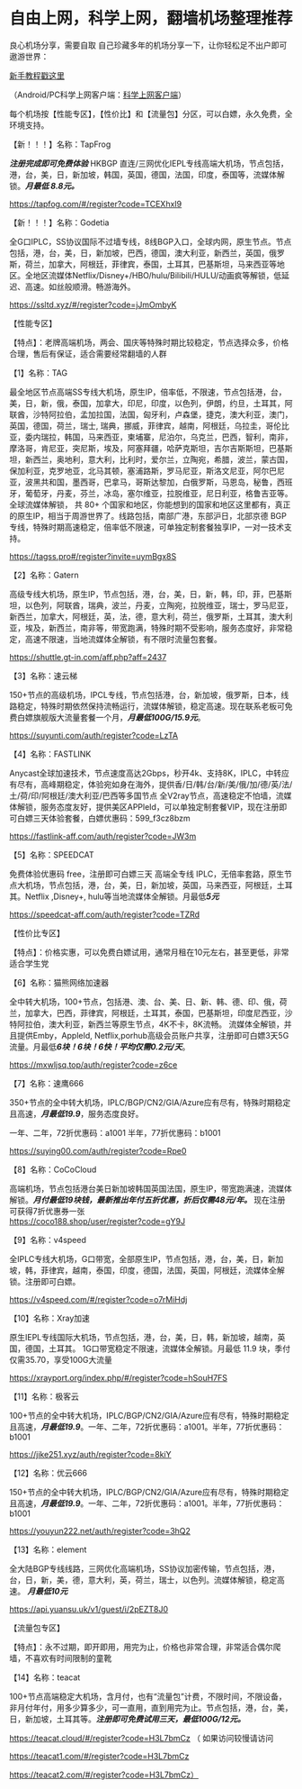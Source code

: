 # 自由上网，科学上网，翻墙机场整理推荐
良心机场分享，需要自取
自己珍藏多年的机场分享一下，让你轻松足不出户即可遨游世界：

[新手教程戳这里](https://tagss.pro/#/usage)

（Android/PC科学上网客户端：[科学上网客户端](https://github.com/WallKiller-glitch/V2raySSSSRShare/blob/main/%E7%A7%91%E5%AD%A6%E4%B8%8A%E7%BD%91%E5%AE%A2%E6%88%B7%E7%AB%AF%EF%BC%8C%E9%9C%80%E8%A6%81%E8%87%AA%E5%8F%96.md)）

每个机场按【性能专区】，【性价比】和【流量包】分区，可以白嫖，永久免费，全环境支持。

【新！！！】名称：TapFrog

***注册完成即可免费体验***
HKBGP 直连/三网优化IEPL专线高端大机场，节点包括，港，台，美，日，新加坡，韩国，英国，德国，法国，印度，泰国等，流媒体解锁。***月最低 8.8元。***

https://tapfog.com/#/register?code=TCEXhxI9


【新！！！】名称：Godetia

全G口IPLC，SS协议国际不过墙专线，8线BGP入口，全球内网，原生节点。节点包括，港，台，美，日，新加坡，巴西，德国，澳大利亚，新西兰，英国，俄罗斯，荷兰，加拿大，阿根廷，菲律宾，泰国，土耳其，巴基斯坦，马来西亚等地区。全地区流媒体Netflix/Disney+/HBO/hulu/Bilibili/HULU/动画疯等解锁，低延迟、高速。如丝般顺滑。畅游海外。

https://ssltd.xyz/#/register?code=jJmOmbyK

【性能专区】

【特点】：老牌高端机场，两会、国庆等特殊时期比较稳定，节点选择众多，价格合理，售后有保证，适合需要经常翻墙的人群

【1】名称：TAG

最全地区节点高端SS专线大机场，原生IP，倍率低，不限速，节点包括港，台，美，日，新，俄，泰国，加拿大，印尼，印度，以色列，伊朗，约旦，土耳其，阿联酋，沙特阿拉伯，孟加拉国，法国，匈牙利，卢森堡，捷克，澳大利亚，澳门，英国，德国，荷兰，瑞士, 瑞典，挪威，菲律宾，越南，阿根廷，乌拉圭，哥伦比亚，委内瑞拉，韩国，马来西亚，柬埔寨，尼泊尔，乌克兰，巴西，智利，南非，摩洛哥，肯尼亚，突尼斯，埃及，阿塞拜疆，哈萨克斯坦，吉尔吉斯斯坦，巴基斯坦，新西兰，奥地利，意大利，比利时，爱尔兰，立陶宛，希腊，波兰，蒙古国，保加利亚，克罗地亚，北马其顿，塞浦路斯，罗马尼亚，斯洛文尼亚，阿尔巴尼亚，波黑共和国，墨西哥，巴拿马，哥斯达黎加，白俄罗斯，马恩岛，秘鲁，西班牙，葡萄牙，丹麦，芬兰，冰岛，塞尔维亚，拉脱维亚，尼日利亚，格鲁吉亚等。全球流媒体解锁， 共 80+ 个国家和地区，你能想到的国家和地区这里都有，真正的原生IP，相当于周游世界了。线路包括，南部广港，东部沪日，北部京德 BGP专线，特殊时期高速稳定，倍率低不限速，可单独定制套餐独享IP，一对一技术支持。

https://tagss.pro#/register?invite=uymBgx8S


【2】名称：Gatern

高级专线大机场，原生IP，节点包括，港，台，美，日，新，韩，印，菲，巴基斯坦，以色列，阿联酋，瑞典，波兰，丹麦，立陶宛，拉脱维亚，瑞士，罗马尼亚，新西兰，加拿大，阿根廷，英，法，德，意大利，荷兰，俄罗斯，土耳其，澳大利亚，埃及，新西兰，南非等，带宽跑满，特殊时期不受影响，服务态度好，非常稳定，高速不限速，当地流媒体全解锁，有不限时流量包套餐。

https://shuttle.gt-in.com/aff.php?aff=2437

	
【3】名称：速云梯

150+节点的高级机场，IPCL专线，节点包括港，台，新加坡，俄罗斯，日本，线路稳定，特殊时期依然保持流畅运行，流媒体解锁，稳定高速。现在联系老板可免费白嫖旗舰版大流量套餐一个月，***月最低100G/15.9元***。

https://suyunti.com/auth/register?code=LzTA


【4】名称：FASTLINK

Anycast全球加速技术，节点速度高达2Gbps，秒开4k、支持8K，IPLC，中转应有尽有，高峰期稳定，体验宛如身在海外，提供香/日/韩/台/新/美/俄/加/德/英/法/土/荷/印/阿根廷/澳大利亚/巴西等多国节点 全V2ray节点，高速稳定不怕墙，流媒体解锁，服务态度友好，提供美区APPleId，可以单独定制套餐VIP，现在注册即可白嫖三天体验套餐，白嫖优惠码：599_f3cz8bzm

https://fastlink-aff.com/auth/register?code=JW3m

【5】名称：SPEEDCAT

免费体验优惠码 free，注册即可白嫖三天
高端全专线 IPLC，无倍率套路，原生节点大机场，节点包括，港，台，美，日，新加坡，英国，马来西亚，阿根廷，土耳其。Netflix ,Disney+, hulu等当地流媒体全解锁。月最低***5元***

https://speedcat-aff.com/auth/register?code=TZRd


【性价比专区】

【特点】：价格实惠，可以免费白嫖试用，通常月租在10元左右，甚至更低，非常适合学生党

【6】名称：猫熊网络加速器

全中转大机场，100+节点，包括港、澳、台、美、日、新、韩、德、印、俄，荷兰，加拿大，巴西，菲律宾，阿根廷，土耳其，泰国，巴基斯坦，印度尼西亚，沙特阿拉伯，澳大利亚，新西兰等原生节点，4K不卡，8K流畅。 流媒体全解锁，并且提供Emby，AppleId, Netflix,porhub高级会员账户共享，注册即可白嫖3天5G流量。月最低***6块！6块！6快！平均仅需0.2元/天***。

https://mxwljsq.top/auth/register?code=z6ce

【7】名称：速鹰666

350+节点的全中转大机场，IPLC/BGP/CN2/GIA/Azure应有尽有，特殊时期稳定且高速，***月最低19.9***，服务态度良好。

一年、二年，72折优惠码：a1001 半年，77折优惠码：b1001

https://suying00.com/auth/register?code=Rpe0

【8】名称：CoCoCloud

高端机场，节点包括港台美日新加坡韩国英国法国，原生IP，带宽跑满速，流媒体解锁。***月付最低19块钱，最新推出年付五折优惠，折后仅需48元/年。***
现在注册可获得7折优惠券一张  
https://coco188.shop/user/register?code=gY9J

【9】名称：v4speed

全IPLC专线大机场，G口带宽，全部原生IP，节点包括，港，台，美，日，新加坡，韩，菲律宾，越南，泰国，印度，德国，法国，英国，阿根廷，流媒体全解锁。注册即可白嫖。

https://v4speed.com/#/register?code=o7rMiHdj


【10】名称：Xray加速

原生IEPL专线国际大机场，节点包括，港，台，美，日，韩，新加坡，越南，英国，德国，土耳其。 1G口带宽稳定不限速，流媒体全解锁。月最低 11.9 块，季付仅需35.70，享受100G大流量

https://xrayport.org/index.php/#/register?code=hSouH7FS


【11】名称：极客云

100+节点的全中转大机场，IPLC/BGP/CN2/GIA/Azure应有尽有，特殊时期稳定且高速，***月最低19.9***。一年、二年，72折优惠码：a1001。半年，77折优惠码：b1001

https://jike251.xyz/auth/register?code=8kiY

【12】名称：优云666

150+节点的全中转大机场，IPLC/BGP/CN2/GIA/Azure应有尽有，特殊时期稳定且高速，***月最低19.9***。一年、二年，72折优惠码：a1001。半年，77折优惠码：b1001

https://youyun222.net/auth/register?code=3hQ2

【13】名称：element

全大陆BGP专线线路，三网优化高端机场，SS协议加密传输，节点包括，港，台，日，新，美，德，意大利，英，荷兰，瑞士，以色列。流媒体解锁，稳定高速。
***月最低10元***

https://api.yuansu.uk/v1/guest/i/2pEZT8J0


【流量包专区】

【特点】：永不过期，即开即用，用完为止，价格也非常合理，非常适合偶尔爬墙，不喜欢有时间限制的童靴


【14】名称：teacat

100+节点高端稳定大机场，含月付，也有“流量包”计费，不限时间，不限设备，非月付年付，用多少算多少，可一直用，直到用完为止。节点包括，港，台，美，日，新加坡，土耳其等。***注册即可免费试用三天，最低100G/12元。***

https://teacat.cloud/#/register?code=H3L7bmCz
（
如果访问较慢请访问

https://teacat1.com/#/register?code=H3L7bmCz

https://teacat2.com/#/register?code=H3L7bmCz）


